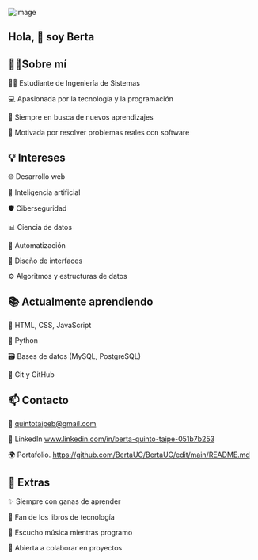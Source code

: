 ![image](https://github.com/user-attachments/assets/6a478e3a-1b1b-4689-8a23-50e76dcbf3dd)


## Hola, 👋 soy Berta 
## 👩‍💻Sobre mí

👩‍🎓 Estudiante de Ingeniería de Sistemas

💻 Apasionada por la tecnología y la programación

🚀 Siempre en busca de nuevos aprendizajes

🎯 Motivada por resolver problemas reales con software

## 💡 Intereses
🌐 Desarrollo web

🧠 Inteligencia artificial

🛡️ Ciberseguridad

📊 Ciencia de datos

🧪 Automatización

🎨 Diseño de interfaces

⚙️ Algoritmos y estructuras de datos

## 📚 Actualmente aprendiendo
🌱 HTML, CSS, JavaScript

🐍 Python

🗃️ Bases de datos (MySQL, PostgreSQL)

🧰 Git y GitHub

## 📫 Contacto
📧 quintotaipeb@gmail.com

💼 LinkedIn www.linkedin.com/in/berta-quinto-taipe-051b7b253

🌍 Portafolio. https://github.com/BertaUC/BertaUC/edit/main/README.md

## 🌟 Extras
✨ Siempre con ganas de aprender

📖 Fan de los libros de tecnología

🎵 Escucho música mientras programo

🤝 Abierta a colaborar en proyectos


<!--
**BertaUC/BertaUC** is a ✨ _special_ ✨ repository because its `README.md` (this file) appears on your GitHub profile.

Here are some ideas to get you started:

- 🔭 I’m currently working on ...
- 🌱 I’m currently learning ...
- 👯 I’m looking to collaborate on ...
- 🤔 I’m looking for help with ...
- 💬 Ask me about ...
- 📫 How to reach me: ...
- 😄 Pronouns: ...
- ⚡ Fun fact: ...
-->
